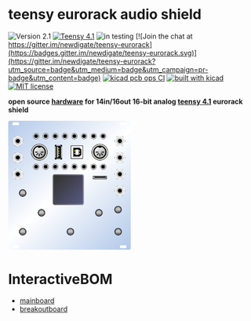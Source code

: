 # teensy eurorack audio shield 
![Version 2.1](https://img.shields.io/badge/project-2.1-brightgreen.svg?label=version&colorA=555555&colorB=ff4a88)
[![Teensy 4.1](https://img.shields.io/badge/project-4.1-brightgreen.svg?label=teensy&colorA=555555&colorB=ff8aff&logo=)](https://www.pjrc.com/store/teensy41.html)
![in testing](https://img.shields.io/badge/project-in_testing-brightgreen.svg?label=status&colorA=555555&colorB=ff8800)
[![Join the chat at https://gitter.im/newdigate/teensy-eurorack](https://badges.gitter.im/newdigate/teensy-eurorack.svg)](https://gitter.im/newdigate/teensy-eurorack?utm_source=badge&utm_medium=badge&utm_campaign=pr-badge&utm_content=badge)
[![kicad pcb ops CI](https://github.com/newdigate/teensy-eurorack/workflows/kicad%20pcb%20ops%20CI/badge.svg?branch=master)](https://github.com/newdigate/teensy-eurorack/actions?query=branch%3Amaster)
[![built with kicad](https://img.shields.io/badge/project-v5.1.6-brightgreen.svg?label=kicad&colorA=555555&colorB=8a8fff&logo=
)](https://kicad-pcb.org/)
[![MIT license](https://img.shields.io/badge/License-MIT-blue.svg)](LICENSE)

**open source [hardware](https://github.com/newdigate/teensy-eurorack) for 14in/16out 16-bit analog [teensy 4.1](https://www.pjrc.com/store/teensy40.html "teensy 4.1 board") eurorack shield** 

<img src='https://raw.githubusercontent.com/newdigate/teensy-eurorack/master/hardware/images/teensy-eurorack.svg' width='250px'/>

# InteractiveBOM
* [mainboard](https://newdigate.github.io/teensy-eurorack/teensy-eurorack)
* [breakoutboard](https://newdigate.github.io/teensy-eurorack/teensy-eurorack-breakout)
